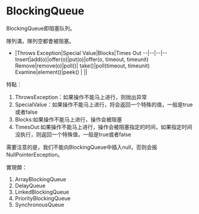 # BlockingQueue

BlockingQueue即阻塞队列。

隊列滿，隊列空都會被阻塞。

-	|Throws Exception|Special Value|Blocks|Times Out
--|--|--|--
Insert|add(o)|offer(o)|put(o)|offer(o, timeout, timeunit)
Remove|remove(o)|poll()|	take()|poll(timeout, timeunit)
Examine|element()|peek()	|	||

特點：

1. ThrowsException：如果操作不能马上进行，则抛出异常
2. SpecialValue：如果操作不能马上进行，将会返回一个特殊的值，一般是true或者false
3. Blocks:如果操作不能马上进行，操作会被阻塞
4. TimesOut:如果操作不能马上进行，操作会被阻塞指定的时间，如果指定时间没执行，则返回一个特殊值，一般是true或者false

需要注意的是，我们不能向BlockingQueue中插入null，否则会报NullPointerException。

實現類：

1. ArrayBlockingQueue
2. DelayQueue
3. LinkedBlockingQueue
4. PriorityBlockingQueue
5. SynchronousQueue

